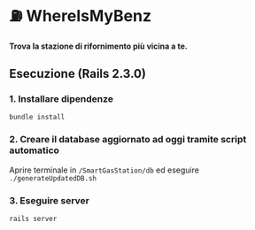 # **⛽ WhereIsMyBenz**

#### Trova la stazione di rifornimento più vicina a te.


## Esecuzione (Rails 2.3.0)

### 1. Installare **dipendenze**

`bundle install`

### 2. **Creare** il database **aggiornato** ad oggi tramite script automatico 

Aprire terminale in `/SmartGasStation/db` ed eseguire `./generateUpdatedDB.sh`


### 3. Eseguire **server**

`rails server` 

